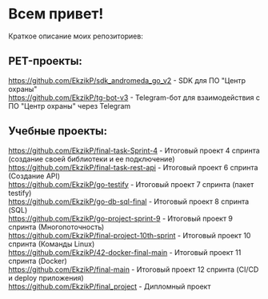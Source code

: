# Всем привет!

Краткое описание моих репозиториев:

## PET-проекты:  
https://github.com/EkzikP/sdk_andromeda_go_v2 - SDK для ПО "Центр охраны"  
https://github.com/EkzikP/tg-bot-v3 - Telegram-бот для взаимодействия с ПО "Центр охраны" через Telegram

## Учебные проекты:  
https://github.com/EkzikP/final-task-Sprint-4 - Итоговый проект 4 спринта (создание своей библиотеки и ее подключение)  
https://github.com/EkzikP/final-task-rest-api - Итоговый проект 6 спринта (Создание API)  
https://github.com/EkzikP/go-testify - Итоговый проект 7 спринта (пакет testify)  
https://github.com/EkzikP/go-db-sql-final - Итоговый проект 8 спринта (SQL)  
https://github.com/EkzikP/go-project-sprint-9 - Итоговый проект 9 спринта (Многопоточность)  
https://github.com/EkzikP/final-project-10th-sprint - Итоговый проект 10 спринта (Команды Linux)  
https://github.com/EkzikP/42-docker-final-main - Итоговый проект 11 спринта (Docker)  
https://github.com/EkzikP/final-main - Итоговый проект 12 спринта (CI/CD и deploy приложения)  
https://github.com/EkzikP/final_project - Дипломный проект
